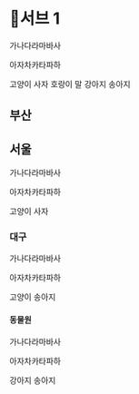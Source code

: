 # 서브 1

가나다라마바사

아자차카타파하

고양이 사자 호랑이 말 강아지 송아지

## 부산

## 서울

가나다라마바사

아자차카타파하

고양이 사자&#x20;

### 대구

가나다라마바사

아자차카타파하

고양이 송아지

#### 동물원

가나다라마바사

아자차카타파하

강아지 송아지

